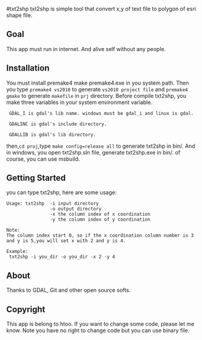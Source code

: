 #txt2shp
txt2shp is simple tool that convert x,y of text file to polygon of esri shape file. 

## Goal
This app must run in internet. And alive self without any people.

## Installation
You must install premake4 make premake4.exe in you system path. Then you type `premake4 vs2010` to generate `vs2010 project file` and `premake4 gmake` to generate `makefile` in `prj` directory. Before compile txt2shp, you make three variables in your system environment variable.

` GDAL_I is gdal's lib name. windows must be gdal_i and linux is gdal.`

` GDALINC is gdal's include directory.`

` GDALLIB is gdal's lib directory.`

then,`cd proj`,type `make config=release all` to generate txt2shp in bin/. And in windows, you open txt2shp.sln file, generate txt2shp.exe in bin/. of course, you can use msbuild.

## Getting Started
you can type txt2shp, here are some usage:

	Usage: txt2shp  -i input directory
					-o output directory
					-x the column index of x coordination 
					-y the column index of y coordination 
	
	Note:
	The column index start 0, so if the x coordination column number is 3 and y is 5,you will set x with 2 and y is 4.

	Example:
	 txt2shp -i you_dir -o you_dir -x 2 -y 4

## About
Thanks to GDAL, Git and other open source softs.

## Copyright
This app is belong to htoo. If you want to change some code, please let me know. Note you have no right to change code but you can use binary file.
